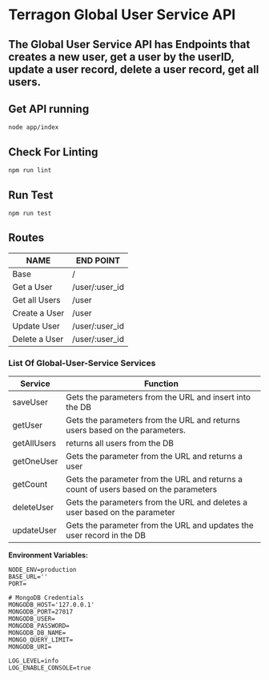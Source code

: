 Terragon Global User Service API
==============================================

The Global User Service API has Endpoints that creates a new user, get a user by the userID, update a user record, delete a user record, get all users.
----------


Get API running
----------------------------
```
node app/index
```
Check For Linting
-------------
```
npm run lint
```
Run Test
-------------
```
npm run test
```

## Routes

NAME     					| END POINT
--------------------------- | ---------------------------
Base     					| /
Get a User     			    | /user/:user_id
Get all Users               | /user
Create a User               | /user
Update User                 | /user/:user_id
Delete a User               | /user/:user_id

### List Of Global-User-Service Services

Service            | Function
------------------ | ---------------------
saveUser           | Gets the parameters from the URL and insert into the DB
getUser            | Gets the parameters from the URL and returns users based on the parameters.
getAllUsers        | returns all users from the DB
getOneUser         | Gets the parameter from the URL and returns a user
getCount           | Gets the parameter from the URL and returns a count of users based on the parameters
deleteUser         | Gets the parameters from the URL and deletes a user based on the parameter
updateUser         | Gets the parameter from the URL and updates the user record in the DB


**Environment Variables:**
```
NODE_ENV=production
BASE_URL=''
PORT=

# MongoDB Credentials
MONGODB_HOST='127.0.0.1'
MONGODB_PORT=27017
MONGODB_USER=
MONGODB_PASSWORD=
MONGODB_DB_NAME=
MONGO_QUERY_LIMIT=
MONGODB_URI=

LOG_LEVEL=info
LOG_ENABLE_CONSOLE=true
```